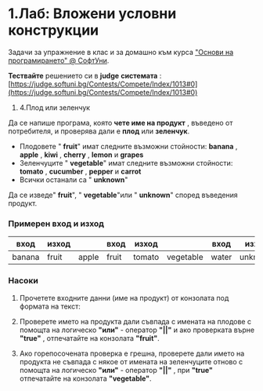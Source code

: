 ﻿# 1.Лаб: Вложени условни конструкции

Задачи за упражнение в клас и за домашно към курса [&quot;Основи на програмирането&quot; @ СофтУни](https://softuni.bg/courses/programming-basics).

**Тествайте** решението си в **judge**  **системата** :[https://judge.softuni.bg/Contests/Compete/Index/1013#0](https://judge.softuni.bg/Contests/Compete/Index/1013#0)

1. 4.Плод или зеленчук

Да се напише програма, която **чете име на продукт** , въведено от потребителя, и проверява дали е **плод** или **зеленчук**.

- Плодовете &quot; **fruit**&quot; имат следните възможни стойности:   **banana** , **apple** , **kiwi** , **cherry** , **lemon** и **grapes**
- Зеленчуците &quot; **vegetable**&quot; имат следните възможни стойности:   **tomato** , **cucumber** , **pepper** и **carrot**
- Всички останали са &quot; **unknown**&quot;

Да се изведе&quot; **fruit**&quot;, &quot; **vegetable**&quot;или &quot; **unknown**&quot; според въведения продукт.

### Примерен вход и изход

| **вход** | **изход** |   | **вход** | **изход** |   | **вход** | **изход** |   | **вход** | **изход** |
| --- | --- | --- | --- | --- | --- | --- | --- | --- | --- | --- |
| banana | fruit | apple | fruit | tomato | vegetable | water | unknown |

### Насоки

1. Прочетете входните данни (име на продукт) от конзолата под формата на текст:

1. Проверете името на продукта дали съвпада с имената на плодове с помощта на логическо **&quot;или&quot;** - оператор **&quot;||&quot;** и ако проверката върне **&quot;true&quot;** , отпечатайте на конзолата **&quot;fruit&quot;**.

1. Ако горепосочената проверка е грешна, проверете дали името на продукта не съвпада с някое от имената на зеленчуците отново с помощта на логическо **&quot;или&quot;** - оператор **&quot;||&quot;** , при **&quot;true&quot;** отпечатайте на конзолата **&quot;vegetable&quot;**.

